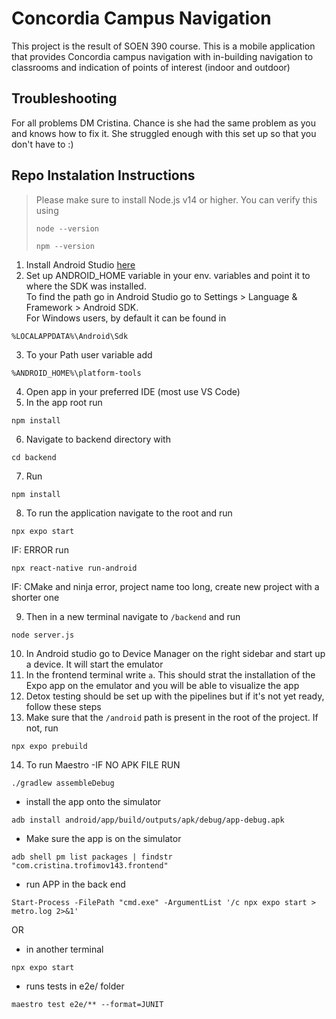 # Concordia Campus Navigation
This project is the result of SOEN 390 course. 
This is a mobile application that provides Concordia campus navigation with in-building navigation to classrooms and indication of points of interest (indoor and outdoor)


## Troubleshooting
For all problems DM Cristina. Chance is she had the same problem as you and knows how to fix it. She struggled enough with this set up so that you don't have to :)

## Repo Instalation Instructions

> Please make sure to install Node.js v14 or higher. You can verify this using
> ```
> node --version
> ```
> ```
> npm --version
> ```


1. Install Android Studio [here](https://developer.android.com/studio?gad_source=1&gclid=CjwKCAiAneK8BhAVEiwAoy2HYT1FqHBDPSs8u9BNvyGGFMF0M5GmROtabxzmUS7WtYK3wT5LJ2Y6XhoCmXIQAvD_BwE&gclsrc=aw.ds)
2. Set up ANDROID_HOME variable in your env. variables and point it to where the SDK was installed. <br>
To find the path go in Android Studio go to Settings > Language & Framework > Android SDK. <br>
For Windows users, by default it can be found in
```
%LOCALAPPDATA%\Android\Sdk
```
3. To your Path user variable add
```
%ANDROID_HOME%\platform-tools
```
4. Open app in your preferred IDE (most use VS Code)
5. In the app root run
```
npm install
```
6. Navigate to backend directory with
```
cd backend
```
7. Run
```
npm install
```
8. To run the application navigate to the root and run
```
npx expo start
```
IF: ERROR run
```
npx react-native run-android
```
IF: CMake and ninja error, project name too long, create new project with a shorter one

9. Then in a new terminal navigate to `/backend` and run
```
node server.js
```
10. In Android studio go to Device Manager on the right sidebar and start up a device. It will start the emulator
11. In the frontend terminal write `a`. This should strat the installation of the Expo app on the emulator and you will be able to visualize the app
12. Detox testing should be set up with the pipelines but if it's not yet ready, follow these steps
13. Make sure that the `/android` path is present in the root of the project. If not, run
```
npx expo prebuild
```
14. To run Maestro 
-IF NO APK FILE RUN
```
./gradlew assembleDebug
```
- install the app onto the simulator
```
adb install android/app/build/outputs/apk/debug/app-debug.apk
```
- Make sure the app is on the simulator
```
adb shell pm list packages | findstr "com.cristina.trofimov143.frontend"
```
- run APP in the back end 
```
Start-Process -FilePath "cmd.exe" -ArgumentList '/c npx expo start > metro.log 2>&1'
```
OR
- in another terminal
```
npx expo start 
```
- runs tests in e2e/ folder
```
maestro test e2e/** --format=JUNIT
```


